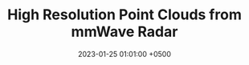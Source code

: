 ---
title: "High Resolution Point Clouds from mmWave Radar"
collection: publications
image: /images/radarhd_sq.jpg
permalink: /publications/radarhd-icra23/
date: 2023-01-25 01:01:00 +0500
venue: 'IEEE ICRA'
bibtex: ''
pdf: '/files/radarhd-icra23.pdf'
pubtype: 'conference'
authors: '<ins>Akarsh Prabhakara</ins>, Tao Jin, Arnav Das, Gantavya Bhatt, Lilly Kumari, Elahe Soltanaghai, Jeff Bilmes, Swarun Kumar, Anthony Rowe'
excerpt_separator: ""
---